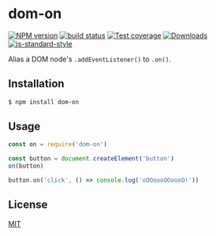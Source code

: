 # dom-on
[![NPM version][npm-image]][npm-url]
[![build status][travis-image]][travis-url]
[![Test coverage][coveralls-image]][coveralls-url]
[![Downloads][downloads-image]][downloads-url]
[![js-standard-style][standard-image]][standard-url]

Alias a DOM node's `.addEventListener()` to `.on()`.

## Installation
```bash
$ npm install dom-on
```

## Usage
```js
const on = require('dom-on')

const button = document.createElement('button')
on(button)

button.on('click', () => console.log('oOOoooOOoooO!'))
```

## License
[MIT](https://tldrlegal.com/license/mit-license)

[npm-image]: https://img.shields.io/npm/v/dom-on.svg?style=flat-square
[npm-url]: https://npmjs.org/package/dom-on
[travis-image]: https://img.shields.io/travis/yoshuawuyts/dom-on.svg?style=flat-square
[travis-url]: https://travis-ci.org/yoshuawuyts/dom-on
[coveralls-image]: https://img.shields.io/coveralls/yoshuawuyts/dom-on.svg?style=flat-square
[coveralls-url]: https://coveralls.io/r/yoshuawuyts/dom-on?branch=master
[downloads-image]: http://img.shields.io/npm/dm/dom-on.svg?style=flat-square
[downloads-url]: https://npmjs.org/package/dom-on
[standard-image]: https://img.shields.io/badge/code%20style-standard-brightgreen.svg?style=flat-square
[standard-url]: https://github.com/feross/standard
